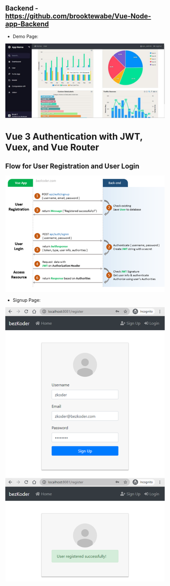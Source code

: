 ## Backend - https://github.com/brooktewabe/Vue-Node-app-Backend

- Demo Page: 

![vue-3](public/dashboard2.jpg)

# Vue 3 Authentication with JWT, Vuex, and Vue Router

## Flow for User Registration and User Login

![vue-3-authentication-jwt-example-flow](public/vue-3-authentication-jwt-example-flow.png)

- Signup Page:

![vue-3-authentication-jwt-example-vuex-user-registration](public/vue-3-authentication-jwt-example-vuex-user-registration.png)

